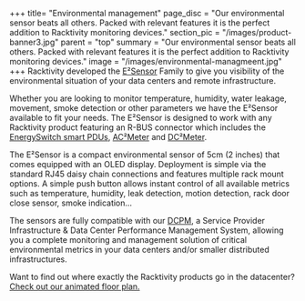 +++
title= "Environmental management"
page_disc = "Our environmental sensor beats all others. Packed with relevant features it is the perfect addition to Racktivity monitoring devices."
section_pic = "/images/product-banner3.jpg"
parent = "top"
summary = "Our environmental sensor beats all others. Packed with relevant features it is the perfect addition to Racktivity monitoring devices."
image = "/images/environmental-managmeent.jpg"
+++
Racktivity developed the [E²Sensor](/products/uptime-maximization-opex-reduction/e2sensor) Family to give you visibility of the environmental situation of your data centers and remote infrastructure.

Whether you are looking to monitor temperature, humidity, water leakage, movement, smoke detection or other parameters we have the E²Sensor available to fit your needs. The E²Sensor is designed to work with any Racktivity product featuring an R-BUS connector which includes the [EnergySwitch smart PDUs](/products/rack-power-management), [AC²Meter](/products/infrastructure-power-management/ac-power-monitoring-ac2meter) and [DC²Meter](/products/infrastructure-power-management/dc-power-monitoring).

The E²Sensor is a compact environmental sensor of 5cm (2 inches) that comes equipped with an OLED display.
Deployment is simple via the standard RJ45 daisy chain connections and features multiple rack mount options. A simple push button allows instant control of all available metrics such as temperature, humidity, leak detection, motion detection, rack door close sensor, smoke indication…

The sensors are fully compatible with our [DCPM](/products/power-management-software/dcpm), a Service Provider Infrastructure & Data Center Performance Management System, allowing you a complete monitoring and management solution of critical environmental metrics in your data centers and/or smaller distributed infrastructures.

Want to find out where exactly the Racktivity products go in the datacenter? [Check out our animated floor plan.](/post/data-center-floor-plan-solution-overview)

